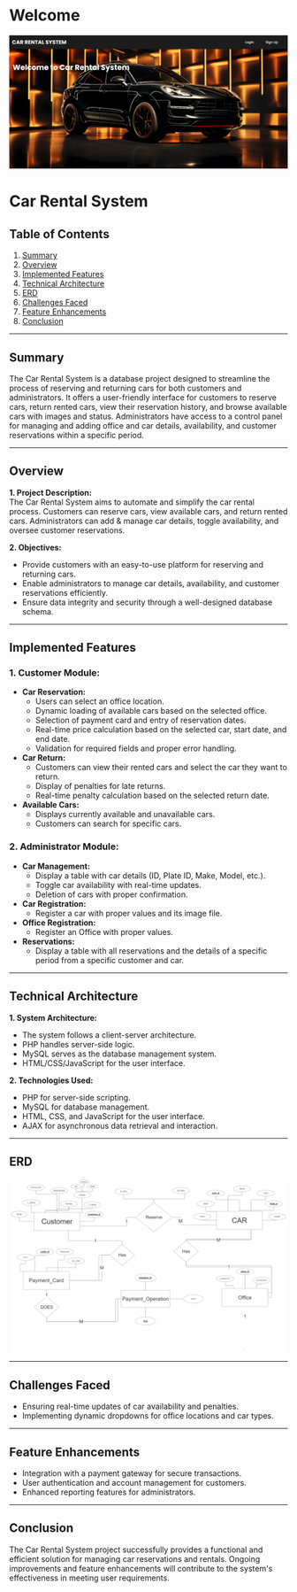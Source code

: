 # Welcome

![Car Rental System Welcome](imgs/Welcome.png)

# Car Rental System

## Table of Contents

1. [Summary](#summary)
2. [Overview](#overview)
3. [Implemented Features](#implemented-features)
4. [Technical Architecture](#technical-architecture)
5. [ERD](#erd)
6. [Challenges Faced](#challenges-faced)
7. [Feature Enhancements](#feature-enhancements)
8. [Conclusion](#conclusion)

---

## Summary

The Car Rental System is a database project designed to streamline the process of reserving and returning cars for both customers and administrators. It offers a user-friendly interface for customers to reserve cars, return rented cars, view their reservation history, and browse available cars with images and status. Administrators have access to a control panel for managing and adding office and car details, availability, and customer reservations within a specific period.

---

## Overview

**1. Project Description:**  
The Car Rental System aims to automate and simplify the car rental process. Customers can reserve cars, view available cars, and return rented cars. Administrators can add & manage car details, toggle availability, and oversee customer reservations.

**2. Objectives:**

- Provide customers with an easy-to-use platform for reserving and returning cars.
- Enable administrators to manage car details, availability, and customer reservations efficiently.
- Ensure data integrity and security through a well-designed database schema.

---

## Implemented Features

### 1. Customer Module:

- **Car Reservation:**
  - Users can select an office location.
  - Dynamic loading of available cars based on the selected office.
  - Selection of payment card and entry of reservation dates.
  - Real-time price calculation based on the selected car, start date, and end date.
  - Validation for required fields and proper error handling.
- **Car Return:**
  - Customers can view their rented cars and select the car they want to return.
  - Display of penalties for late returns.
  - Real-time penalty calculation based on the selected return date.
- **Available Cars:**
  - Displays currently available and unavailable cars.
  - Customers can search for specific cars.

### 2. Administrator Module:

- **Car Management:**
  - Display a table with car details (ID, Plate ID, Make, Model, etc.).
  - Toggle car availability with real-time updates.
  - Deletion of cars with proper confirmation.
- **Car Registration:**
  - Register a car with proper values and its image file.
- **Office Registration:**
  - Register an Office with proper values.
- **Reservations:**
  - Display a table with all reservations and the details of a specific period from a specific customer and car.

---

## Technical Architecture

**1. System Architecture:**

- The system follows a client-server architecture.
- PHP handles server-side logic.
- MySQL serves as the database management system.
- HTML/CSS/JavaScript for the user interface.

**2. Technologies Used:**

- PHP for server-side scripting.
- MySQL for database management.
- HTML, CSS, and JavaScript for the user interface.
- AJAX for asynchronous data retrieval and interaction.

---

## ERD

![Car Rental System ERD](imgs/ERD.png)

---

## Challenges Faced

- Ensuring real-time updates of car availability and penalties.
- Implementing dynamic dropdowns for office locations and car types.

---

## Feature Enhancements

- Integration with a payment gateway for secure transactions.
- User authentication and account management for customers.
- Enhanced reporting features for administrators.

---

## Conclusion

The Car Rental System project successfully provides a functional and efficient solution for managing car reservations and rentals. Ongoing improvements and feature enhancements will contribute to the system's effectiveness in meeting user requirements.
